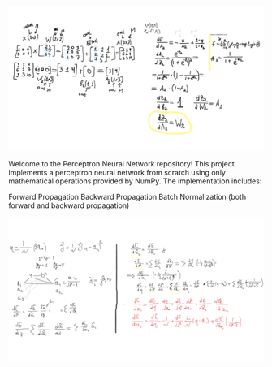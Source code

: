 <img src='Дизайн без названия.png'/>

Welcome to the Perceptron Neural Network repository! This project implements a perceptron neural network from scratch using only mathematical operations provided by NumPy. The implementation includes:

Forward Propagation
Backward Propagation
Batch Normalization (both forward and backward propagation)

<img src='justtemp (2).png'/>
